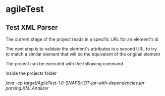# agileTest

## Test XML Parser

The current stage of the project reads in a specific URL for an element's id

The next step is to validate the element's attributes in a second URL to try to match a similar element that will be the equivalent of the original element


The project can be executed with the following command 


Inside the projects folder

_java -cp target/AgileTest-1.0-SNAPSHOT-jar-with-dependencies.jar parsing.XMLAnalizer_